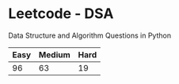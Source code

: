 # Leetcode - DSA

Data Structure and Algorithm Questions in Python

| Easy   |  Medium  | Hard |
|--------|----------|------|
|   96   |    63    |  19  |
